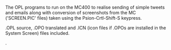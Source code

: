 
The OPL programs to run on the MC400 to realise sending of simple tweets and emails along with conversion of screenshots from the MC ('SCREEN.PIC' files) taken using the Psion-Crtl-Shift-S keypress.

.OPL source, .OPO translated and .ICN (icon files if .OPOs are installed in the System Screen) files included.

.
